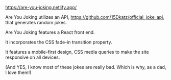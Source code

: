 https://are-you-joking.netlify.app/

Are You Joking utilizes an API, https://github.com/15Dkatz/official_joke_api, that generates random jokes. 

Are You Joking features a React front end.

It incorporates the CSS fade-in transition property.

It features a mobile-first design, CSS media queries to make the site responsive on all devices.

(And YES, I know most of these jokes are really bad. Which is why, as a dad, I love them!)
